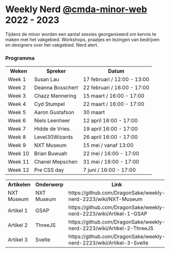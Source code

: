# Weekly Nerd [@cmda-minor-web](https://github.com/cmda-minor-web) 2022 - 2023

Tijdens de minor worden een aantal sessies georganiseerd om kennis te maken met het vakgebied. 
Workshops, praatjes en lezingen van bedrijven en designers over het vakgebied. Nerd alert.

### Programma

<table>
    <tr>
        <th>Weken</th>
        <th>Spreker</th>
        <th>Datum</th>
    </tr>
    <tr>
        <td>Week 1</td>
        <td>Susan Lau</td>
        <td>17 februari / 12:00 - 13:00</td>
    </tr>
    <tr>
        <td>Week 2</td>
        <td>Deanna Bosschert</td>
        <td>22 februari / 16:00 - 17:00</td>
    </tr>
    <tr>
        <td>Week 3</td>
        <td>Chazz Mannering</td>
        <td>15 maart / 16:00 - 17:00</td>
    </tr>
    <tr>
        <td>Week 4</td>
        <td>Cyd Stumpel</td>
        <td>22 maart / 16:00 - 17:00</td>
    </tr>
    <tr>
        <td>Week 5</td>
        <td>Aaron Gustafson</td>
        <td>30 maart</td>
    </tr>
    <tr>
        <td>Week 6</td>
        <td>Niels Leenheer</td>
        <td>12 april 16:00 - 17:00</td>
    </tr>
    <tr>
        <td>Week 7</td>
        <td>Hidde de Vries.</td>
        <td>19 april 16:00 - 17:00</td>
    </tr>
    <tr>
        <td>Week 8</td>
        <td>Level30Wizards</td>
        <td>26 april 16:00 - 17:00</td>
    </tr>
    <tr>
        <td>Week 9</td>
        <td>NXT Museum</td>
        <td>15 mei / vanaf 13:00</td>
    </tr>
    <tr>
        <td>Week 10</td>
        <td>Brian Buwuah</td>
        <td>22 mei / 16:00 - 17:00</td>
    </tr>
    <tr>
        <td>Week 11</td>
        <td>Chanel Mepschen</td>
        <td>31 mei / 16:00 - 17:00</td>
    </tr>
    <tr>
        <td>Week 12</td>
        <td>Pre CSS day</td>
        <td>7 juni / 16:00 - 17:00</td>
    </tr>
</table>

<table>
    <tr>
        <th>Artikelen</th>
        <th>Onderwerp</th>
        <th>Link</th>
    </tr>
    <tr>
        <td>NXT Museum</td>
        <td>NXT Museum</td>
        <td>https://github.com/DragonSake/weekly-nerd-2223/wiki/NXT-Museum</td>
    </tr>
    <tr>
        <td>Artikel 1</td>
        <td>GSAP</td>
        <td>https://github.com/DragonSake/weekly-nerd-2223/wiki/Artikel-1-GSAP</td>
    </tr>
    <tr>
        <td>Artikel 2</td>
        <td>ThreeJS</td>
        <td>https://github.com/DragonSake/weekly-nerd-2223/wiki/Artikel-2-ThreeJS</td>
    </tr>
    <tr>
        <td>Artikel 3</td>
        <td>Svelte</td>
        <td>https://github.com/DragonSake/weekly-nerd-2223/wiki/Artikel-3-Svelte</td>
    </tr>
</table>
